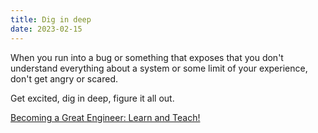 ```yaml
---
title: Dig in deep
date: 2023-02-15
---
```


When you run into a bug or something that exposes that you don't understand everything about a system or some limit of your experience, don't get angry or scared.

Get excited, dig in deep, figure it all out.

[Becoming a Great Engineer: Learn and Teach!](https://www.youtube.com/shorts/4y46iRN5Vec)
